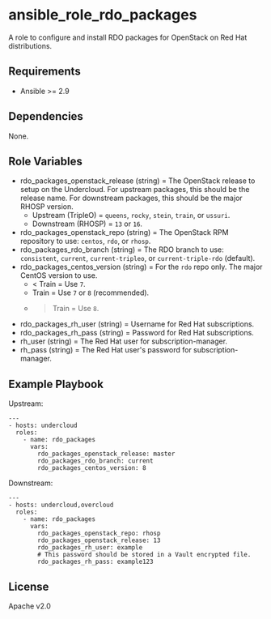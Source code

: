 # ansible_role_rdo_packages

A role to configure and install RDO packages for OpenStack on Red Hat distributions.

## Requirements

* Ansible >= 2.9

## Dependencies

None.

## Role Variables

* rdo_packages_openstack_release (string) = The OpenStack release to setup on the Undercloud. For upstream packages, this should be the release name. For downstream packages, this should be the major RHOSP version.
    * Upstream (TripleO) = `queens`, `rocky`, `stein`, `train`, or `ussuri`.
    * Downstream (RHOSP) = `13` or `16`.
* rdo_packages_openstack_repo (string) = The OpenStack RPM repository to use: `centos`, `rdo`, or `rhosp`.
* rdo_packages_rdo_branch (string) = The RDO branch to use: `consistent`, `current`, `current-tripleo`, or `current-triple-rdo` (default).
* rdo_packages_centos_version (string) = For the `rdo` repo only. The major CentOS version to use.
    * < Train = Use `7`.
    * Train = Use `7` or `8` (recommended).
    * > Train = Use `8`.
* rdo_packages_rh_user (string) = Username for Red Hat subscriptions.
* rdo_packages_rh_pass (string) = Password for Red Hat subscriptions.
* rh_user (string) = The Red Hat user for subscription-manager.
* rh_pass (string) = The Red Hat user's password for subscription-manager.

## Example Playbook

Upstream:

```
---
- hosts: undercloud
  roles:
    - name: rdo_packages
      vars:
        rdo_packages_openstack_release: master
        rdo_packages_rdo_branch: current
        rdo_packages_centos_version: 8
```

Downstream:

```
---
- hosts: undercloud,overcloud
  roles:
    - name: rdo_packages
      vars:
        rdo_packages_openstack_repo: rhosp
        rdo_packages_openstack_release: 13
        rdo_packages_rh_user: example
        # This password should be stored in a Vault encrypted file.
        rdo_packages_rh_pass: example123
```

## License

Apache v2.0
